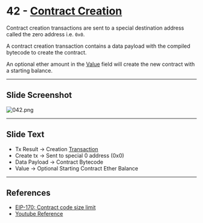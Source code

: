 # 42 - [Contract Creation](Contract%20Creation.md)

Contract creation transactions are sent to a special destination address called the zero address i.e. `0x0`. 

A contract creation transaction contains a data payload with the compiled bytecode to create the contract. 

An optional ether amount in the [Value](Value.md) field will create the new contract with a starting balance.

___
## Slide Screenshot
![042.png](../../images/1.%20Ethereum%20101/042.png)
___
## Slide Text
- Tx Result -> Creation [Transaction](Transaction.md)
- Create tx -> Sent to special 0 address (0x0)
- Data Payload -> Contract Bytecode
- Value -> Optional Starting Contract Ether Balance
 ___
## References
- [EIP-170: Contract code size limit](https://eips.ethereum.org/EIPS/eip-170)
- [Youtube Reference](https://youtu.be/ltvTIr4K63s?t=77)
